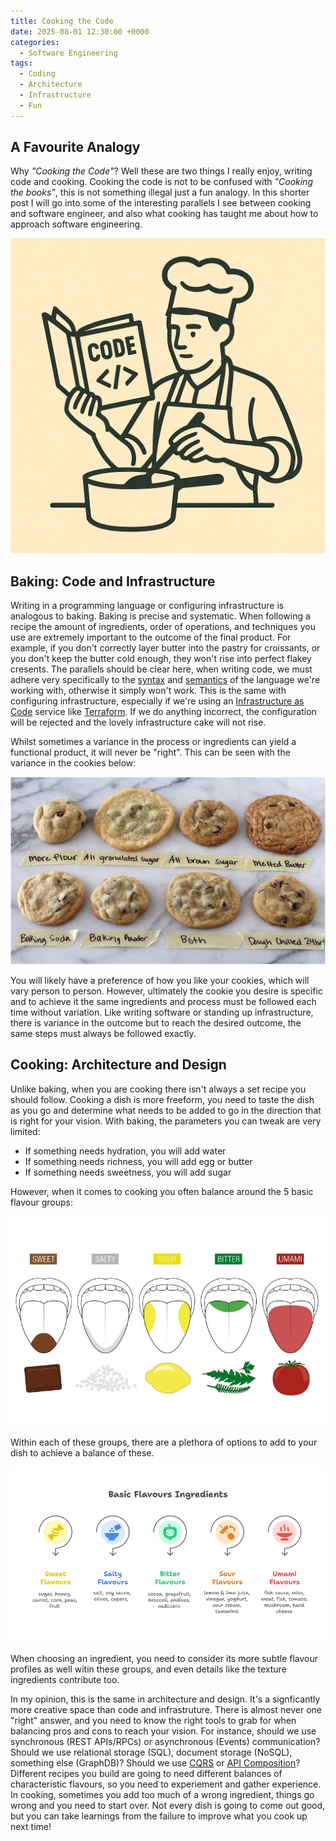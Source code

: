 ```yaml
---
title: Cooking the Code
date: 2025-08-01 12:30:00 +0000
categories:
  - Software Engineering
tags:
  - Coding
  - Architecture
  - Infrastructure
  - Fun
---
```


## A Favourite Analogy

Why *"Cooking the Code"*? Well these are two things I really enjoy, writing code and cooking. Cooking the code is not to be confused with *"Cooking the books"*, this is not something illegal just a fun analogy. In this shorter post I will go into some of the interesting parallels I see between cooking and software engineer, and also what cooking has taught me about how to approach software engineering.

![Cooking the Code](../assets/img/posts/2025-08-01-images/cooking-the-code.png)

## Baking: Code and Infrastructure

Writing in a programming language or configuring infrastructure is analogous to baking. Baking is precise and systematic. When following a recipe the amount of ingredients, order of operations, and techniques you use are extremely important to the outcome of the final product. For example, if you don't correctly layer butter into the pastry for croissants, or you don't keep the butter cold enough, they won't rise into perfect flakey cresents. The parallels should be clear here, when writing code, we must adhere very specifically to the [syntax](https://en.wikipedia.org/wiki/Syntax_\(programming_languages\)) and [semantics](https://en.wikipedia.org/wiki/Semantics_\(computer_science\)) of the language we're working with, otherwise it simply won't work. This is the same with configuring infrastructure, especially if we're using an [Infrastructure as Code](https://en.wikipedia.org/wiki/Infrastructure_as_code) service like [Terraform](https://developer.hashicorp.com/terraform). If we do anything incorrect, the configuration will be rejected and the lovely infrastructure cake will not rise.

Whilst sometimes a variance in the process or ingredients can yield a functional product, it will never be "right". This can be seen with the variance in the cookies below:

![Cookie Variance](../assets/img/posts/2025-08-01-images/cookie-variance.jpeg)

You will likely have a preference of how you like your cookies, which will vary person to person. However, ultimately the cookie you desire is specific and to achieve it the same ingredients and process must be followed each time without variation. Like writing software or standing up infrastructure, there is variance in the outcome but to reach the desired outcome, the same steps must always be followed exactly.

## Cooking: Architecture and Design

Unlike baking, when you are cooking there isn't always a set recipe you should follow. Cooking a dish is more freeform, you need to taste the dish as you go and determine what needs to be added to go in the direction that is right for your vision. With baking, the parameters you can tweak are very limited:

* If something needs hydration, you will add water
* If something needs richness, you will add egg or butter
* If something needs sweetness, you will add sugar

However, when it comes to cooking you often balance around the 5 basic flavour groups:

![5 Basic Flavours](../assets/img/posts/2025-08-01-images/5-basic-flavours.jpg)

Within each of these groups, there are a plethora of options to add to your dish to achieve a balance of these.

![Basic Flavours Ingredients](../assets/img/posts/2025-08-01-images/basic-flavours-ingredients.png)

When choosing an ingredient, you need to consider its more subtle flavour profiles as well witin these groups, and even details like the texture ingredients contribute too.

In my opinion, this is the same in architecture and design. It's a signficantly more creative space than code and infrastruture. There is almost never one "right" answer, and you need to know the right tools to grab for when balancing pros and cons to reach your vision. For instance, should we use synchronous (REST APIs/RPCs) or asynchronous (Events) communication? Should we use relational storage (SQL), document storage (NoSQL), something else (GraphDB)? Should we use [CQRS](https://microservices.io/patterns/data/cqrs.html) or [API Composition](https://microservices.io/patterns/data/api-composition.html)? Different recipes you build are going to need different balances of characteristic flavours, so you need to experiement and gather experience. In cooking, sometimes you add too much of a wrong ingredient, things go wrong and you need to start over. Not every dish is going to come out good, but you can take learnings from the failure to improve what you cook up next time!
